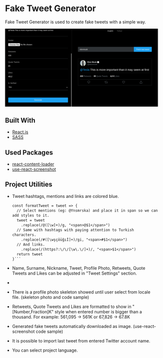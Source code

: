# Fake Tweet Generator
Fake Tweet Generator is used to create fake tweets with a simple way.

![](https://github.com/ynsmrsk/tweet-maker/blob/main/example.png "Tweet Maker Sample Image")

## Built With
* [React.js](https://reactjs.org/)
* [SASS](https://sass-lang.com/)

## Used Packages
* [react-content-loader](https://www.npmjs.com/package/react-content-loader)
* [use-react-screenshot](https://www.npmjs.com/package/use-react-screenshot)

## Project Utilities
- Tweet hashtags, mentions and links are colored blue.
    ```
    const formatTweet = tweet => {
	  // Select mentions (eg: @Ynsmrska) and place it in span so we can add styles to it.
	  tweet = tweet
		.replace(/@([\w]+)/g, "<span>@$1</span>")
	  // Same with hashtags with paying attention to Turkish characters.
		.replace(/#([\wşçöüğıİ]+)/gi, "<span>#$1</span>")
	  // And links.
		.replace(/(https?:\/\/[\w\.\/]+)/, "<span>$1</span>")
	  return tweet
    }```
    
- Name, Surname, Nickname, Tweet, Profile Photo, Retweets, Quote Tweets and Likes can be adjusted in "Tweet Settings" section.
- 
- There is a profile photo skeleton showed until user select from locale file.
    (skeleton photo and code sample)
    
- Retweets, Quote Tweets and Likes are formatted to show in "[Number,Fraction]K" style when entered number is bigger than a thousand.
    For example: 561,095 -> 561K or 67,826 -> 67.8K
    
- Generated fake tweets automatically downloaded as image.
    (use-react-screenshot code sample)
    
- It is possible to import last tweet from entered Twitter account name.

- You can select project language. 
